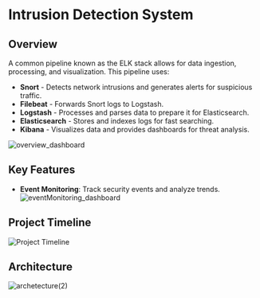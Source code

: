# Intrusion Detection System

## Overview
  A common pipeline known as the ELK stack allows for data ingestion, processing, and visualization. This pipeline uses:
   - **Snort** - Detects network intrusions and generates alerts for suspicious traffic.
   - **Filebeat** - Forwards Snort logs to Logstash.
   - **Logstash** - Processes and parses data to prepare it for Elasticsearch.
   - **Elasticsearch** - Stores and indexes logs for fast searching.
   - **Kibana** - Visualizes data and provides dashboards for threat analysis.
     
  ![overview_dashboard](https://github.com/user-attachments/assets/0c812dca-b26c-4ebc-a0c8-58a498177239)

## Key Features
  - **Event Monitoring**: Track security events and analyze trends.
  ![eventMonitoring_dashboard](https://github.com/user-attachments/assets/facc8d5f-efd9-4b5a-bc7b-a19bf0d689aa)


## Project Timeline
  ![Project Timeline](https://github.com/user-attachments/assets/07e472ba-aa5f-4ede-ba52-ec706574f1e2)

## Architecture
  ![archetecture(2)](https://github.com/user-attachments/assets/881f2711-4ac7-4119-9dde-1cfbe1b4b082)
